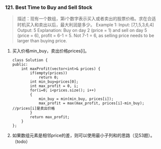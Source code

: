 
### 121. Best Time to Buy and Sell Stock
>描述：现有一个数组，第i个数字表示买入或者卖出的股票价格。求在合适时机买入和卖出以后，最大利润是多少。
>Example 1:
Input: [7,1,5,3,6,4]
Output: 5
Explanation: Buy on day 2 (price = 1) and sell on day 5 (price = 6), profit = 6-1 = 5.
Not 7-1 = 6, as selling price needs to be larger than buying price.

1. 买入价格min_buy，卖出价格prices[i]。
    ```
    class Solution {
    public:
        int maxProfit(vector<int>& prices) {
            if(empty(prices))
                return 0;
            int min_buy=prices[0];
            int max_profit = 0, i;
            for(i=0; i<prices.size(); i++)
            {
                min_buy = min(min_buy, prices[i]);
                max_profit = max(max_profit, prices[i]-min_buy); //prices[i]是卖出价格
            }
            return max_profit;
        }
    };
    ```
2. 如果数组元素是相邻price的差，则可以使用最小子列和的思路（见53题）。
（todo）